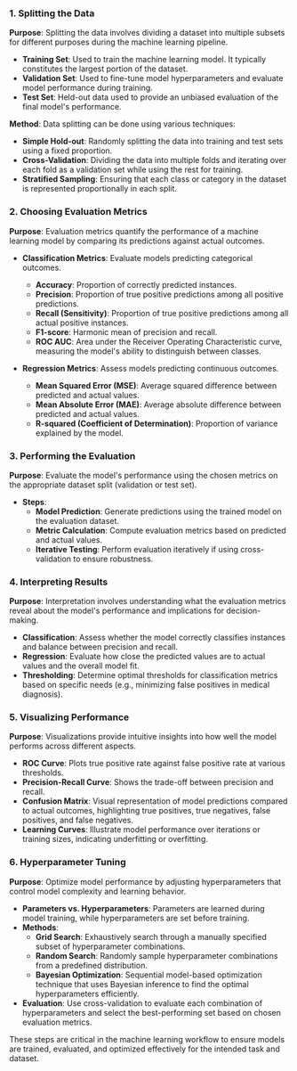 ### 1. Splitting the Data

**Purpose**: Splitting the data involves dividing a dataset into multiple subsets for different purposes during the machine learning pipeline.

- **Training Set**: Used to train the machine learning model. It typically constitutes the largest portion of the dataset.
- **Validation Set**: Used to fine-tune model hyperparameters and evaluate model performance during training.
- **Test Set**: Held-out data used to provide an unbiased evaluation of the final model's performance.

**Method**: Data splitting can be done using various techniques:
- **Simple Hold-out**: Randomly splitting the data into training and test sets using a fixed proportion.
- **Cross-Validation**: Dividing the data into multiple folds and iterating over each fold as a validation set while using the rest for training.
- **Stratified Sampling**: Ensuring that each class or category in the dataset is represented proportionally in each split.

### 2. Choosing Evaluation Metrics

**Purpose**: Evaluation metrics quantify the performance of a machine learning model by comparing its predictions against actual outcomes.

- **Classification Metrics**: Evaluate models predicting categorical outcomes.
  - **Accuracy**: Proportion of correctly predicted instances.
  - **Precision**: Proportion of true positive predictions among all positive predictions.
  - **Recall (Sensitivity)**: Proportion of true positive predictions among all actual positive instances.
  - **F1-score**: Harmonic mean of precision and recall.
  - **ROC AUC**: Area under the Receiver Operating Characteristic curve, measuring the model's ability to distinguish between classes.

- **Regression Metrics**: Assess models predicting continuous outcomes.
  - **Mean Squared Error (MSE)**: Average squared difference between predicted and actual values.
  - **Mean Absolute Error (MAE)**: Average absolute difference between predicted and actual values.
  - **R-squared (Coefficient of Determination)**: Proportion of variance explained by the model.

### 3. Performing the Evaluation

**Purpose**: Evaluate the model's performance using the chosen metrics on the appropriate dataset split (validation or test set).

- **Steps**:
  - **Model Prediction**: Generate predictions using the trained model on the evaluation dataset.
  - **Metric Calculation**: Compute evaluation metrics based on predicted and actual values.
  - **Iterative Testing**: Perform evaluation iteratively if using cross-validation to ensure robustness.

### 4. Interpreting Results

**Purpose**: Interpretation involves understanding what the evaluation metrics reveal about the model's performance and implications for decision-making.

- **Classification**: Assess whether the model correctly classifies instances and balance between precision and recall.
- **Regression**: Evaluate how close the predicted values are to actual values and the overall model fit.
- **Thresholding**: Determine optimal thresholds for classification metrics based on specific needs (e.g., minimizing false positives in medical diagnosis).

### 5. Visualizing Performance

**Purpose**: Visualizations provide intuitive insights into how well the model performs across different aspects.

- **ROC Curve**: Plots true positive rate against false positive rate at various thresholds.
- **Precision-Recall Curve**: Shows the trade-off between precision and recall.
- **Confusion Matrix**: Visual representation of model predictions compared to actual outcomes, highlighting true positives, true negatives, false positives, and false negatives.
- **Learning Curves**: Illustrate model performance over iterations or training sizes, indicating underfitting or overfitting.

### 6. Hyperparameter Tuning

**Purpose**: Optimize model performance by adjusting hyperparameters that control model complexity and learning behavior.

- **Parameters vs. Hyperparameters**: Parameters are learned during model training, while hyperparameters are set before training.
- **Methods**:
  - **Grid Search**: Exhaustively search through a manually specified subset of hyperparameter combinations.
  - **Random Search**: Randomly sample hyperparameter combinations from a predefined distribution.
  - **Bayesian Optimization**: Sequential model-based optimization technique that uses Bayesian inference to find the optimal hyperparameters efficiently.
- **Evaluation**: Use cross-validation to evaluate each combination of hyperparameters and select the best-performing set based on chosen evaluation metrics.

These steps are critical in the machine learning workflow to ensure models are trained, evaluated, and optimized effectively for the intended task and dataset.
